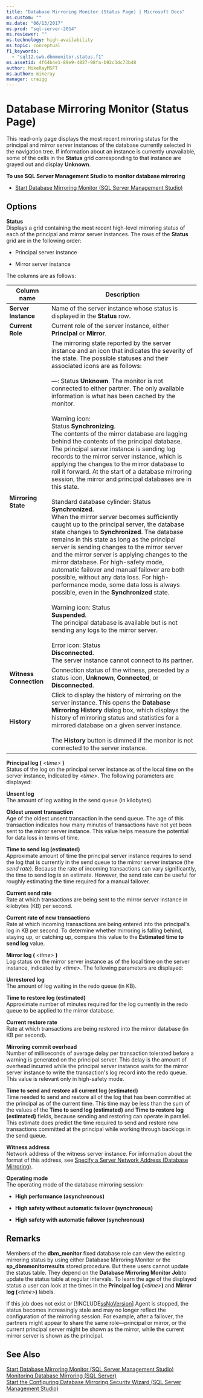 ```yaml
---
title: "Database Mirroring Monitor (Status Page) | Microsoft Docs"
ms.custom: ""
ms.date: "06/13/2017"
ms.prod: "sql-server-2014"
ms.reviewer: ""
ms.technology: high-availability
ms.topic: conceptual
f1_keywords: 
  - "sql12.swb.dbmmonitor.status.f1"
ms.assetid: 4f64b4e1-89e9-4827-98fa-b92c3dc73b48
author: MikeRayMSFT
ms.author: mikeray
manager: craigg
---
```

# Database Mirroring Monitor (Status Page)
  This read-only page displays the most recent mirroring status for the principal and mirror server instances of the database currently selected in the navigation tree. If information about an instance is currently unavailable, some of the cells in the **Status** grid corresponding to that instance are grayed out and display **Unknown**.  
  
 **To use SQL Server Management Studio to monitor database mirroring**  
  
-   [Start Database Mirroring Monitor &#40;SQL Server Management Studio&#41;](../database-mirroring/start-database-mirroring-monitor-sql-server-management-studio.md)  
  
## Options  
 **Status**  
 Displays a grid containing the most recent high-level mirroring status of each of the principal and mirror server instances. The rows of the **Status** grid are in the following order:  
  
-   Principal server instance  
  
-   Mirror server instance  
  
 The columns are as follows:  
  
|Column name|Description|  
|-----------------|-----------------|  
|**Server Instance**|Name of the server instance whose status is displayed in the **Status** row.|  
|**Current Role**|Current role of the server instance, either **Principal** or **Mirror**.|  
|**Mirroring State**|The mirroring state reported by the server instance and an icon that indicates the severity of the state. The possible statuses and their associated icons are as follows:<br /><br /> —: Status **Unknown**. The monitor is not connected to either partner. The only available information is what has been cached by the monitor.<br /><br /> Warning icon: <br />                            Status **Synchronizing**.<br />                          The contents of the mirror database are lagging behind the contents of the principal database. The principal server instance is sending log records to the mirror server instance, which is applying the changes to the mirror database to roll it forward. At the start of a database mirroring session, the mirror and principal databases are in this state.<br /><br /> Standard database cylinder: Status<br />                            **Synchronized**.<br />                          When the mirror server becomes sufficiently caught up to the principal server, the database state changes to **Synchronized**. The database remains in this state as long as the principal server is sending changes to the mirror server and the mirror server is applying changes to the mirror database. For high-safety mode, automatic failover and manual failover are both possible, without any data loss. For high-performance mode, some data loss is always possible, even in the **Synchronized** state.<br /><br /> Warning icon: Status<br />                            **Suspended**.<br />                            The principal database is available but is not sending any logs to the mirror server.<br /><br /> Error icon: Status <br />                            **Disconnected**.<br />                          The server instance cannot connect to its partner.|  
|**Witness Connection**|Connection status of the witness, preceded by a status icon, **Unknown**, **Connected**, or **Disconnected**.|  
|**History**|Click to display the history of mirroring on the server instance. This opens the **Database Mirroring History** dialog box, which displays the history of mirroring status and statistics for a mirrored database on a given server instance.<br /><br /> The **History** button is dimmed if the monitor is not connected to the server instance.|  
  
 **Principal log (** *\<time>* **)**  
 Status of the log on the principal server instance as of the local time on the server instance, indicated by *\<time>*. The following parameters are displayed:  
  
 **Unsent log**  
 The amount of log waiting in the send queue (in kilobytes).  
  
 **Oldest unsent transaction**  
 Age of the oldest unsent transaction in the send queue. The age of this transaction indicates how many minutes of transactions have not yet been sent to the mirror server instance. This value helps measure the potential for data loss in terms of time.  
  
 **Time to send log (estimated)**  
 Approximate amount of time the principal server instance requires to send the log that is currently in the send queue to the mirror server instance (the *send rate*). Because the rate of incoming transactions can vary significantly, the time to send log is an estimate. However, the send rate can be useful for roughly estimating the time required for a manual failover.  
  
 **Current send rate**  
 Rate at which transactions are being sent to the mirror server instance in kilobytes (KB) per second.  
  
 **Current rate of new transactions**  
 Rate at which incoming transactions are being entered into the principal's log in KB per second. To determine whether mirroring is falling behind, staying up, or catching up, compare this value to the **Estimated time to send log** value.  
  
 **Mirror log (** *\<time>* **)**  
 Log status on the mirror server instance as of the local time on the server instance, indicated by *\<time>*. The following parameters are displayed:  
  
 **Unrestored log**  
 The amount of log waiting in the redo queue (in KB).  
  
 **Time to restore log (estimated)**  
 Approximate number of minutes required for the log currently in the redo queue to be applied to the mirror database.  
  
 **Current restore rate**  
 Rate at which transactions are being restored into the mirror database (in KB per second).  
  
 **Mirroring commit overhead**  
 Number of milliseconds of average delay per transaction tolerated before a warning is generated on the principal server. This delay is the amount of overhead incurred while the principal server instance waits for the mirror server instance to write the transaction's log record into the redo queue. This value is relevant only in high-safety mode.  
  
 **Time to send and restore all current log (estimated)**  
 Time needed to send and restore all of the log that has been committed at the principal as of the current time. This time may be less than the sum of the values of the **Time to send log (estimated)** and **Time to restore log (estimated)** fields, because sending and restoring can operate in parallel. This estimate does predict the time required to send and restore new transactions committed at the principal while working through backlogs in the send queue.  
  
 **Witness address**  
 Network address of the witness server instance. For information about the format of this address, see [Specify a Server Network Address &#40;Database Mirroring&#41;](specify-a-server-network-address-database-mirroring.md).  
  
 **Operating mode**  
 The operating mode of the database mirroring session:  
  
-   **High performance (asynchronous)**  
  
-   **High safety without automatic failover (synchronous)**  
  
-   **High safety with automatic failover (synchronous)**  
  
## Remarks  
 Members of the **dbm_monitor** fixed database role can view the existing mirroring status by using either Database Mirroring Monitor or the **sp_dbmmonitorresults** stored procedure. But these users cannot update the status table. They depend on the **Database Mirroring Monitor Job**to update the status table at regular intervals. To learn the age of the displayed status a user can look at the times in the **Principal log (***\<time>***)** and **Mirror log (***\<time>***)** labels.  
  
 If this job does not exist or [!INCLUDE[ssNoVersion](../../includes/ssnoversion-md.md)] Agent is stopped, the status becomes increasingly stale and may no longer reflect the configuration of the mirroring session. For example, after a failover, the partners might appear to share the same role—principal or mirror, or the current principal server might be shown as the mirror, while the current mirror server is shown as the principal.  
  
## See Also  
 [Start Database Mirroring Monitor &#40;SQL Server Management Studio&#41;](../database-mirroring/start-database-mirroring-monitor-sql-server-management-studio.md)   
 [Monitoring Database Mirroring &#40;SQL Server&#41;](database-mirroring-sql-server.md)   
 [Start the Configuring Database Mirroring Security Wizard &#40;SQL Server Management Studio&#41;](start-the-configuring-database-mirroring-security-wizard.md)  
  
  
